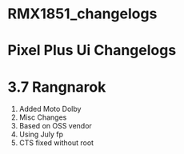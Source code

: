 # RMX1851_changelogs
# Pixel Plus Ui Changelogs
# 3.7 Rangnarok

1. Added Moto Dolby
2. Misc Changes
3. Based on OSS vendor
4. Using July fp
4. CTS fixed without root






